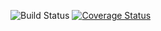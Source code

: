 ![Build Status](https://app.travis-ci.com/sidneialves2004/clean-react.svg?branch=master)
[![Coverage Status](https://coveralls.io/repos/github/sidneialves2004/clean-react/badge.svg?branch=master)](https://coveralls.io/github/sidneialves2004/clean-react?branch=master)